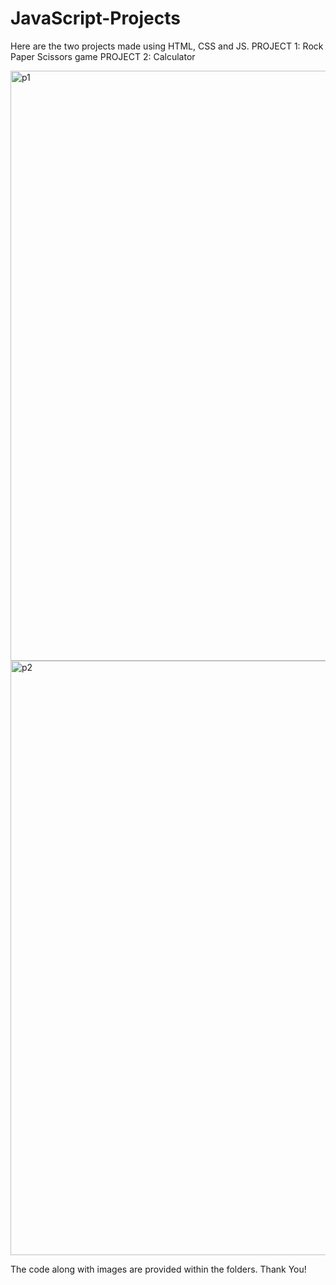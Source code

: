 # JavaScript-Projects
Here are the two projects made using HTML, CSS and JS.
PROJECT 1: Rock Paper Scissors game
PROJECT 2: Calculator

<img width="944" alt="p1" src="https://github.com/AashiGarg7/JavaScript-Projects/assets/100459397/97068b98-fada-40b7-8bf6-dc7860c02f03">
<img width="951" alt="p2" src="https://github.com/AashiGarg7/JavaScript-Projects/assets/100459397/16e4daca-e320-4d4e-a040-a46209eaf150">

The code along with images are provided within the folders.
Thank You!
